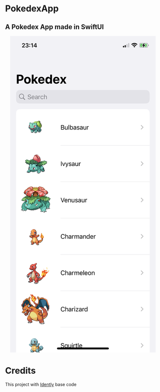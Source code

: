 # PokedexApp
## A Pokedex App made in SwiftUI

<div align="center">
  <img src="Screenshots/WhiteHome.png" style="width: 150; height: 80;">
</div>

# Credits
This project with [Idently](https://github.com/indently/MVVMPokedex) base code
